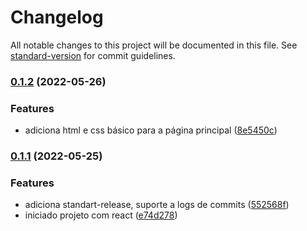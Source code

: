# Changelog

All notable changes to this project will be documented in this file. See [standard-version](https://github.com/conventional-changelog/standard-version) for commit guidelines.

### [0.1.2](https://github.com/Ondion/Portfolio/compare/v0.1.1...v0.1.2) (2022-05-26)


### Features

* adiciona html e css básico para a página principal ([8e5450c](https://github.com/Ondion/Portfolio/commit/8e5450c04647e7c5b57fad8ebbf3f74e3f2fb181))

### [0.1.1](https://github.com/Ondion/Portfolio/compare/v1.2.0...v0.1.1) (2022-05-25)


### Features

* adiciona standart-release, suporte a logs de commits ([552568f](https://github.com/Ondion/Portfolio/commit/552568f0f4c0a95e11fe7c5e6bb01929ff46cf96))
* iniciado projeto com react ([e74d278](https://github.com/Ondion/Portfolio/commit/e74d2784609e6ccab284b5de0e136bfe124c5b5e))
